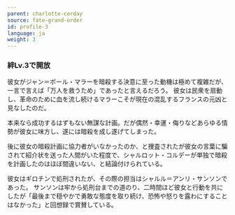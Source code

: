 ```yaml
---
parent: charlotte-corday
source: fate-grand-order
id: profile-3
language: ja
weight: 3
---
```


### 絆Lv.3で開放

彼女がジャン＝ポール・マラーを暗殺する決意に至った動機は極めて複雑だが、一言で言えば「万人を救うため」であったと言えるだろう。
彼女は民衆を扇動し、革命のために血を流し続けるマラーこそが現在の混乱するフランスの元凶と見なしたのだ。

本来なら成功するはずもない無謀な計画。だが偶然・幸運・侮りなどあらゆる情勢が彼女に味方し、遂には暗殺を成し遂げてしまった。

後に彼女の暗殺計画に協力者がいなかったのか、と捜査されたが彼女の言葉に騙されて紹介状を送った人間がいた程度で、シャルロット・コルデーが単独で暗殺を計画したのはほぼ間違いない、と結論付けられている。

彼女はギロチンで処刑されたが、その際の担当はシャルル＝アンリ・サンソンであった。
サンソンは牢から処刑台までの道のり、二時間ほど彼女と行動を共にしたが「最後まで穏やかで勇敢な態度を取り続け、恐怖や怒りを露わにすることはなかった」と回想録で賞賛している。
